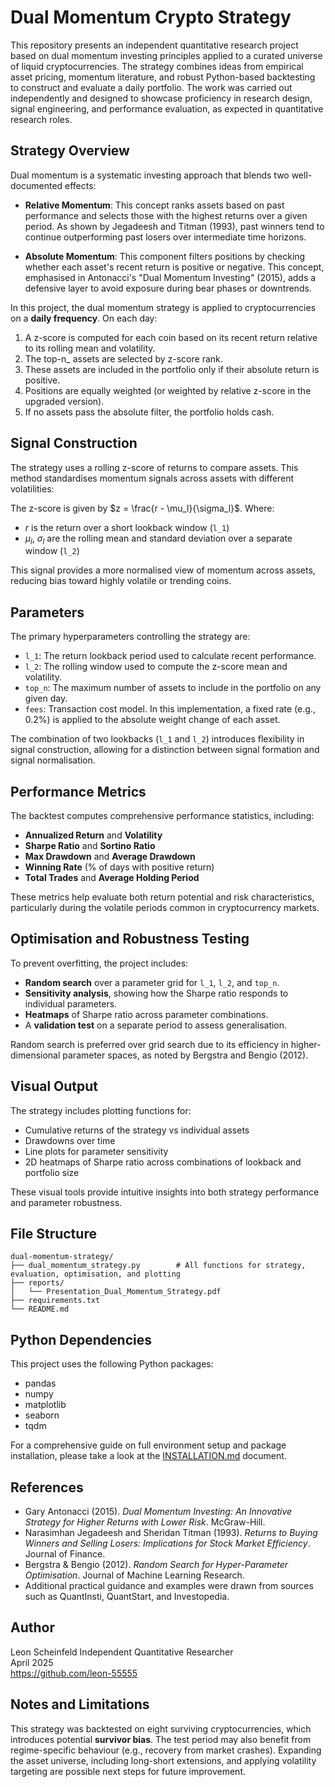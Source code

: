 # Dual Momentum Crypto Strategy

This repository presents an independent quantitative research project based on dual momentum investing principles applied to a curated universe of liquid cryptocurrencies. The strategy combines ideas from empirical asset pricing, momentum literature, and robust Python-based backtesting to construct and evaluate a daily portfolio. The work was carried out independently and designed to showcase proficiency in research design, signal engineering, and performance evaluation, as expected in quantitative research roles.

## Strategy Overview

Dual momentum is a systematic investing approach that blends two well-documented effects:

- **Relative Momentum**: This concept ranks assets based on past performance and selects those with the highest returns over a given period. As shown by Jegadeesh and Titman (1993), past winners tend to continue outperforming past losers over intermediate time horizons.

- **Absolute Momentum**: This component filters positions by checking whether each asset's recent return is positive or negative. This concept, emphasised in Antonacci's "Dual Momentum Investing" (2015), adds a defensive layer to avoid exposure during bear phases or downtrends.

In this project, the dual momentum strategy is applied to cryptocurrencies on a **daily frequency**. On each day:

1. A z-score is computed for each coin based on its recent return relative to its rolling mean and volatility.
2. The top-n\_ assets are selected by z-score rank.
3. These assets are included in the portfolio only if their absolute return is positive.
4. Positions are equally weighted (or weighted by relative z-score in the upgraded version).
5. If no assets pass the absolute filter, the portfolio holds cash.

## Signal Construction

The strategy uses a rolling z-score of returns to compare assets. This method standardises momentum signals across assets with different volatilities:

The z-score is given by $z = \frac{r - \mu_l}{\sigma_l}$.
Where:

- ${r}$ is the return over a short lookback window (`l_1`)
- ${\mu_l}$, ${\sigma_l}$ are the rolling mean and standard deviation over a separate window (`l_2`)

This signal provides a more normalised view of momentum across assets, reducing bias toward highly volatile or trending coins.

## Parameters

The primary hyperparameters controlling the strategy are:

- `l_1`: The return lookback period used to calculate recent performance.
- `l_2`: The rolling window used to compute the z-score mean and volatility.
- `top_n`: The maximum number of assets to include in the portfolio on any given day.
- `fees`: Transaction cost model. In this implementation, a fixed rate (e.g., 0.2%) is applied to the absolute weight change of each asset.

The combination of two lookbacks (`l_1` and `l_2`) introduces flexibility in signal construction, allowing for a distinction between signal formation and signal normalisation.

## Performance Metrics

The backtest computes comprehensive performance statistics, including:

- **Annualized Return** and **Volatility**
- **Sharpe Ratio** and **Sortino Ratio**
- **Max Drawdown** and **Average Drawdown**
- **Winning Rate** (% of days with positive return)
- **Total Trades** and **Average Holding Period**

These metrics help evaluate both return potential and risk characteristics, particularly during the volatile periods common in cryptocurrency markets.

## Optimisation and Robustness Testing

To prevent overfitting, the project includes:

- **Random search** over a parameter grid for `l_1`, `l_2`, and `top_n`.
- **Sensitivity analysis**, showing how the Sharpe ratio responds to individual parameters.
- **Heatmaps** of Sharpe ratio across parameter combinations.
- A **validation test** on a separate period to assess generalisation.

Random search is preferred over grid search due to its efficiency in higher-dimensional parameter spaces, as noted by Bergstra and Bengio (2012).

## Visual Output

The strategy includes plotting functions for:

- Cumulative returns of the strategy vs individual assets
- Drawdowns over time
- Line plots for parameter sensitivity
- 2D heatmaps of Sharpe ratio across combinations of lookback and portfolio size

These visual tools provide intuitive insights into both strategy performance and parameter robustness.

## File Structure

```
dual-momentum-strategy/
├── dual_momentum_strategy.py        # All functions for strategy, evaluation, optimisation, and plotting
├── reports/
│   └── Presentation_Dual_Momentum_Strategy.pdf
├── requirements.txt
└── README.md
```

## Python Dependencies

This project uses the following Python packages:

- pandas
- numpy
- matplotlib
- seaborn
- tqdm

For a comprehensive guide on full environment setup and package installation, please take a look at the [INSTALLATION.md](./INSTALLATION.md) document.

## References

- Gary Antonacci (2015). _Dual Momentum Investing: An Innovative Strategy for Higher Returns with Lower Risk_. McGraw-Hill.
- Narasimhan Jegadeesh and Sheridan Titman (1993). _Returns to Buying Winners and Selling Losers: Implications for Stock Market Efficiency_. Journal of Finance.
- Bergstra & Bengio (2012). _Random Search for Hyper-Parameter Optimisation_. Journal of Machine Learning Research.
- Additional practical guidance and examples were drawn from sources such as QuantInsti, QuantStart, and Investopedia.

## Author

Leon Scheinfeld
Independent Quantitative Researcher  
April 2025  
https://github.com/leon-55555

## Notes and Limitations

This strategy was backtested on eight surviving cryptocurrencies, which introduces potential **survivor bias**. The test period may also benefit from regime-specific behaviour (e.g., recovery from market crashes). Expanding the asset universe, including long-short extensions, and applying volatility targeting are possible next steps for future improvement.
